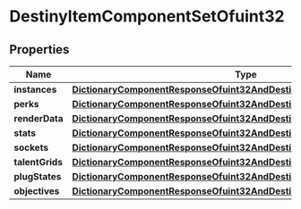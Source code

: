 
# DestinyItemComponentSetOfuint32

## Properties
Name | Type | Description | Notes
------------ | ------------- | ------------- | -------------
**instances** | [**DictionaryComponentResponseOfuint32AndDestinyItemInstanceComponent**](DictionaryComponentResponseOfuint32AndDestinyItemInstanceComponent.md) |  |  [optional]
**perks** | [**DictionaryComponentResponseOfuint32AndDestinyItemPerksComponent**](DictionaryComponentResponseOfuint32AndDestinyItemPerksComponent.md) |  |  [optional]
**renderData** | [**DictionaryComponentResponseOfuint32AndDestinyItemRenderComponent**](DictionaryComponentResponseOfuint32AndDestinyItemRenderComponent.md) |  |  [optional]
**stats** | [**DictionaryComponentResponseOfuint32AndDestinyItemStatsComponent**](DictionaryComponentResponseOfuint32AndDestinyItemStatsComponent.md) |  |  [optional]
**sockets** | [**DictionaryComponentResponseOfuint32AndDestinyItemSocketsComponent**](DictionaryComponentResponseOfuint32AndDestinyItemSocketsComponent.md) |  |  [optional]
**talentGrids** | [**DictionaryComponentResponseOfuint32AndDestinyItemTalentGridComponent**](DictionaryComponentResponseOfuint32AndDestinyItemTalentGridComponent.md) |  |  [optional]
**plugStates** | [**DictionaryComponentResponseOfuint32AndDestinyItemPlugComponent**](DictionaryComponentResponseOfuint32AndDestinyItemPlugComponent.md) |  |  [optional]
**objectives** | [**DictionaryComponentResponseOfuint32AndDestinyItemObjectivesComponent**](DictionaryComponentResponseOfuint32AndDestinyItemObjectivesComponent.md) |  |  [optional]



